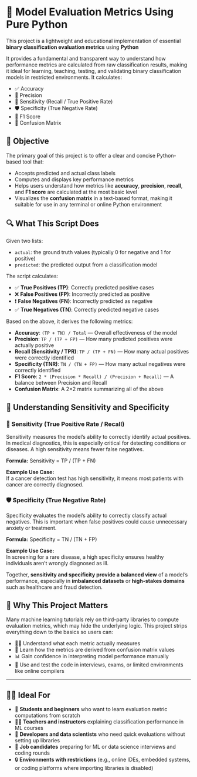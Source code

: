 # 🧮 Model Evaluation Metrics Using Pure Python

This project is a lightweight and educational implementation of essential **binary classification evaluation metrics** using **Python** 

It provides a fundamental and transparent way to understand how performance metrics are calculated from raw classification results, making it ideal for learning, teaching, testing, and validating binary classification models in restricted environments.
It calculates:
- ✅ Accuracy
- 📏 Precision
- 🎯 Sensitivity (Recall / True Positive Rate)
- 🛡️ Specificity (True Negative Rate)
- 🧠 F1 Score
- 🧾 Confusion Matrix

## 📌 Objective

The primary goal of this project is to offer a clear and concise Python-based tool that:
- Accepts predicted and actual class labels
- Computes and displays key performance metrics
- Helps users understand how metrics like **accuracy**, **precision**, **recall**, and **F1 score** are calculated at the most basic level
- Visualizes the **confusion matrix** in a text-based format, making it suitable for use in any terminal or online Python environment

## 🔍 What This Script Does

Given two lists:
- `actual`: the ground truth values (typically 0 for negative and 1 for positive)
- `predicted`: the predicted output from a classification model

The script calculates:
- ✅ **True Positives (TP)**: Correctly predicted positive cases
- ❌ **False Positives (FP)**: Incorrectly predicted as positive
- ❗ **False Negatives (FN)**: Incorrectly predicted as negative
- ✅ **True Negatives (TN)**: Correctly predicted negative cases

Based on the above, it derives the following metrics:
- **Accuracy**: `(TP + TN) / Total` — Overall effectiveness of the model
- **Precision**: `TP / (TP + FP)` — How many predicted positives were actually positive
- **Recall (Sensitivity / TPR)**: `TP / (TP + FN)` — How many actual positives were correctly identified
- **Specificity (TNR)**: `TN / (TN + FP)` — How many actual negatives were correctly identified
- **F1 Score**: `2 * (Precision * Recall) / (Precision + Recall)` — A balance between Precision and Recall
- **Confusion Matrix**: A 2×2 matrix summarizing all of the above

## 🔬 Understanding Sensitivity and Specificity

### 🎯 Sensitivity (True Positive Rate / Recall)
Sensitivity measures the model’s ability to correctly identify actual positives. In medical diagnostics, this is especially critical for detecting conditions or diseases. A high sensitivity means fewer false negatives.

**Formula:**
Sensitivity = TP / (TP + FN)

**Example Use Case:**  
If a cancer detection test has high sensitivity, it means most patients with cancer are correctly diagnosed.

### 🛡️ Specificity (True Negative Rate)
Specificity evaluates the model’s ability to correctly classify actual negatives. This is important when false positives could cause unnecessary anxiety or treatment.

**Formula:**
Specificity = TN / (TN + FP)

**Example Use Case:**  
In screening for a rare disease, a high specificity ensures healthy individuals aren’t wrongly diagnosed as ill.

Together, **sensitivity and specificity provide a balanced view** of a model’s performance, especially in **imbalanced datasets** or **high-stakes domains** such as healthcare and fraud detection.

## 🎯 Why This Project Matters

Many machine learning tutorials rely on third-party libraries to compute evaluation metrics, which may hide the underlying logic. This project strips everything down to the basics so users can:
- 👨‍💻 Understand what each metric actually measures
- 🧠 Learn how the metrics are derived from confusion matrix values
- 📊 Gain confidence in interpreting model performance manually
- 💬 Use and test the code in interviews, exams, or limited environments like online compilers

---

## 👨‍🏫 Ideal For

- 🧪 **Students and beginners** who want to learn evaluation metric computations from scratch
- 👨‍🏫 **Teachers and instructors** explaining classification performance in ML courses
- 🤖 **Developers and data scientists** who need quick evaluations without setting up libraries
- 💼 **Job candidates** preparing for ML or data science interviews and coding rounds
- 🔒 **Environments with restrictions** (e.g., online IDEs, embedded systems, or coding platforms where importing libraries is disabled)

